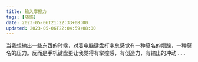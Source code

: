 ```yaml
---
title: 输入摩擦力
tags: [随感]
date: 2023-05-06T21:22:33+08:00
updated: 2023-05-06T22:04:59+08:00
---
```


当我想输出一些东西的时候，对着电脑键盘打字总感觉有一种莫名的烦躁，一种莫名的压力。反而是手机键盘更让我觉得有掌控感，有创造力，有输出的冲动……
